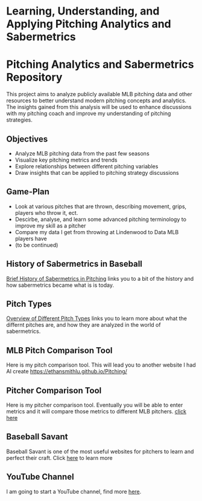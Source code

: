 # Learning, Understanding, and Applying Pitching Analytics and Sabermetrics

# Pitching Analytics and Sabermetrics Repository

This project aims to analyze publicly available MLB pitching data and other resources to better understand modern pitching concepts and analytics. The insights gained from this analysis will be used to enhance discussions with my pitching coach and improve my understanding of pitching strategies.

## Objectives
- Analyze MLB pitching data from the past few seasons
- Visualize key pitching metrics and trends
- Explore relationships between different pitching variables
- Draw insights that can be applied to pitching strategy discussions

## Game-Plan
- Look at various pitches that are thrown, describing movement, grips, players who throw it, ect.
- Descirbe, analyse, and learn some advanced pitching terminology to improve my skill as a pitcher
- Compare my data I get from throwing at Lindenwood to Data MLB players have
- (to be continued)

## History of Sabermetrics in Baseball
[Brief History of Sabermetrics in Pitching](history-of-sabermetrics-and-analytics-in-pitching.md) links you to a bit of the history and how sabermetrics became what is is today.

## Pitch Types
[Overview of Different Pitch Types](baseball-pitches.md) links you to learn more about what the differnt pitches are, and how they are analyzed in the world of sabermetrics.

## MLB Pitch Comparison Tool
Here is my pitch comparison tool. This will lead you to another website I had AI create https://ethansmithlu.github.io/Pitching/

## Pitcher Comparison Tool
Here is my pitcher comparison tool. Eventually you will be able to enter metrics and it will compare those metrics to different MLB pitchers. [click here](pitcher_comparison_tool.md)

## Baseball Savant
Baseball Savant is one of the most useful websites for pitchers to learn and perfect their craft. Click [here](baseball-savant.md) to learn more

## YouTube Channel
I am going to start a YouTube channel, find more [here](master-the-mound).
